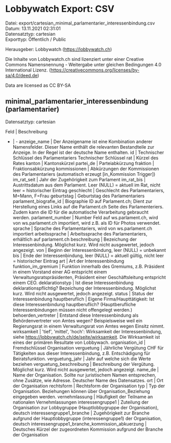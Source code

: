 Lobbywatch Export: CSV
======================

Datei: export/cartesian_minimal_parlamentarier_interessenbindung.csv  
Datum: 13.11.2021 02:31:01  
Datensatztyp: cartesian  
Exporttyp: Öffentlich / Public  

Herausgeber: Lobbywatch (https://lobbywatch.ch)  

Die Inhalte von Lobbywatch.ch sind lizenziert unter einer Creative Commons Namensnennung - Weitergabe unter gleichen Bedingungen 4.0 International Lizenz. (https://creativecommons.org/licenses/by-sa/4.0/deed.de)

Data are licensed as CC BY-SA


## minimal_parlamentarier_interessenbindung (parlamentarier)

Datensatztyp: cartesian

Feld | Beschreibung
- | -
anzeige_name | Der Anzeigename ist eine Kombination anderer Namensfelder. Dieser Name enthält die relevanten Bestandteile zur Anzeige. In der Regel ist der deutsche Name enthalten.
id | Technischer Schlüssel des Parlamentariers Technischer Schlüssel
rat | Kürzel des Rates
kanton | Kantonskürzel
partei_de | Parteiabkürzung
fraktion | Fraktionsabkürzung
kommissionen | Abkürzungen der Kommissionen des Parlamentariers (automatisch erzeugt [in_Kommission Trigger])
im_rat_seit | Jahr der Zugehörigkeit zum Parlament
im_rat_bis | Austrittsdatum aus dem Parlament. Leer (NULL) = aktuell im Rat, nicht leer = historischer Eintrag
geschlecht | Geschlecht des Parlamentariers, M=Mann, F=Frau
geburtstag | Geburtstag des Parlamentariers
parlament_biografie_id | Biographie ID auf Parlament.ch; Dient zur Herstellung eines Links auf die Parlament.ch Seite des Parlamenteriers. Zudem kann die ID für die automatische Verarbeitung gebraucht werden.
parlament_number | Number Feld auf ws.parlament.ch, wird von ws.parlament.ch importiert, wird z.B. als ID für Photos verwendet.
sprache | Sprache des Parlamentariers, wird von ws.parlament.ch importiert
arbeitssprache | Arbeitssprache des Parlamentariers, erhältlich auf parlament.ch
beschreibung | Bezeichung der Interessenbindung. Möglichst kurz. Wird nicht ausgewertet, jedoch angezeigt.
von | Beginn der Interessenbindung, leer (NULL) = unbekannt
bis | Ende der Interessenbindung, leer (NULL) = aktuell gültig, nicht leer = historischer Eintrag
art | Art der Interessenbindung
funktion_im_gremium | Funktion innerhalb des Gremiums, z.B. Präsident in einem Vorstand einer AG entspricht einem Verwaltungsratspräsidenten, Präsident einer Geschäftsleitung entspricht einem CEO.
deklarationstyp | Ist diese Interessenbindung deklarationspflichtig? Bezeichung der Interessenbindung. Möglichst kurz. Wird nicht ausgewertet, jedoch angezeigt.
status | Status der Interessenbindung
hauptberuflich | Eigene Firma/Haupttätigkeit: Ist diese Interessenbindung hauptberuflich? (Hauptberufliche Interessenbindungen müssen nicht offengelegt werden.)
behoerden_vertreter | Entstand diese Interessenbindung als Behördenvertreter von Amtes wegen? Beispielsweise weil ein Regierungsrat in einem Verwaltungsrat von Amtes wegen Einsitz nimmt.
wirksamkeit | 'tief', 'mittel', 'hoch': Wirksamkeit der Interessenbindung, siehe https://lobbywatch.ch/de/seite/wirksamkeit. Die Wirksamkeit ist eines der primären Resultate von Lobbywach.
organisation_id | Fremdschlüssel Organisation
verguetung | Jährliche Vergütung CHF für Tätigkeiten aus dieser Interessenbindung, z.B. Entschädigung für Beiratsfunktion.
verguetung_jahr | Jahr auf welche sich die Werte beziehen
verguetung_beschreibung | Beschreibung der Vergütung. Möglichst kurz. Wird nicht ausgewertet, jedoch angezeigt.
name_de | Name der Organisation. Sollte nur juristischem Namen entsprechen, ohne Zusätze, wie Adresse. Deutscher Name des Datensatzes.
ort | Ort der Organisation
rechtsform | Rechtsform der Organisation
typ | Typ der Organisation. Beziehungen können über Organisation_Beziehung eingegeben werden.
vernehmlassung | Häufigkeit der Teilname an nationalen Vernehmlassungen
interessengruppe1 | Zuteilung der Organisation zur Lobbygruppe (Hauptlobbygruppe der Organisation), deutsch
interessengruppe1_branche | Zugehörigkeit zur Branche aufgrund der Hauptlobbygruppe (interessengruppe1) der Organisation, deutsch
interessengruppe1_branche_kommission_abkuerzung | Deutsches Kürzel der zugeordneten Kommission aufgrund der Branche der Organisation

